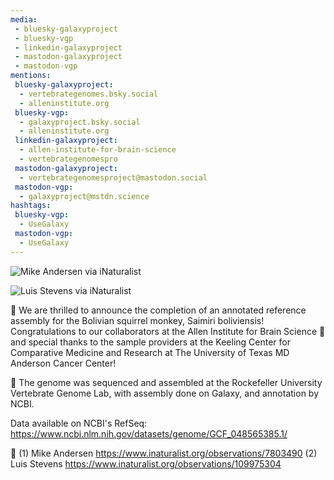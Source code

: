 ```yaml
---
media:
 - bluesky-galaxyproject
 - bluesky-vgp
 - linkedin-galaxyproject
 - mastodon-galaxyproject
 - mastodon-vgp
mentions:
 bluesky-galaxyproject:
  - vertebrategenomes.bsky.social
  - alleninstitute.org
 bluesky-vgp:
  - galaxyproject.bsky.social
  - alleninstitute.org
 linkedin-galaxyproject:
  - allen-institute-for-brain-science
  - vertebrategenomespro
 mastodon-galaxyproject:
  - vertebrategenomesproject@mastodon.social
 mastodon-vgp:
  - galaxyproject@mstdn.science
hashtags:
 bluesky-vgp:
  - UseGalaxy
 mastodon-vgp:
  - UseGalaxy
---
```

![Mike Andersen via iNaturalist](https://inaturalist-open-data.s3.amazonaws.com/photos/10261871/original.jpg)


![Luis Stevens via iNaturalist](https://inaturalist-open-data.s3.amazonaws.com/photos/185448797/large.jpg)


🐒 We are thrilled to announce the completion of an annotated reference assembly for the Bolivian squirrel monkey, Saimiri boliviensis! Congratulations to our collaborators at the Allen Institute for Brain Science 🧠 and special thanks to the sample providers at the Keeling Center for Comparative Medicine and Research at The University of Texas MD Anderson Cancer Center!


🧬 The genome was sequenced and assembled at the Rockefeller University Vertebrate Genome Lab, with assembly done on Galaxy, and annotation by NCBI.


Data available on NCBI's RefSeq: 
https://www.ncbi.nlm.nih.gov/datasets/genome/GCF_048565385.1/


📸  (1) Mike Andersen https://www.inaturalist.org/observations/7803490
(2) Luis Stevens https://www.inaturalist.org/observations/109975304
